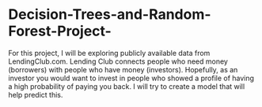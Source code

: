 # Decision-Trees-and-Random-Forest-Project-
For this project, I will be exploring publicly available data from LendingClub.com. 
Lending Club connects people who need money (borrowers) with people who have money (investors). 
Hopefully, as an investor you would want to invest in people who showed a profile of having a high probability of paying you back. 
I will try to create a model that will help predict this.
